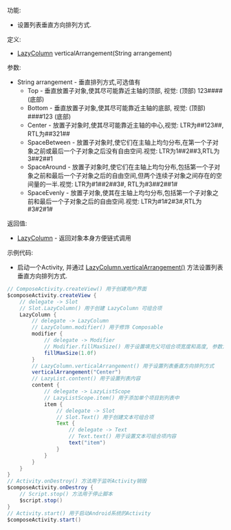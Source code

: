 功能:

+ 设置列表垂直方向排列方式.

定义:

+ [LazyColumn](/API/UI/Compose/Widget/LazyColumn/README.md) verticalArrangement(String arrangement)

参数:

+ String arrangement - 垂直排列方式,可选值有
    + Top - 垂直放置子对象,使其尽可能靠近主轴的顶部, 视觉: (顶部) 123#### (底部)
    + Bottom - 垂直放置子对象,使其尽可能靠近主轴的底部, 视觉: (顶部) ####123 (底部)
    + Center - 放置子对象时,使其尽可能靠近主轴的中心,视觉: LTR为##123##, RTL为##321##
    + SpaceBetween - 放置子对象时,使它们在主轴上均匀分布,在第一个子对象之前或最后一个子对象之后没有自由空间.视觉: LTR为1##2##3,RTL为3##2##1
    + SpaceAround - 放置子对象时,使它们在主轴上均匀分布,包括第一个子对象之前和最后一个子对象之后的自由空间,但两个连续子对象之间存在的空间量的一半.视觉:
      LTR为#1##2##3#, RTL为#3##2##1#
    + SpaceEvenly - 放置子对象,使其在主轴上均匀分布,包括第一个子对象之前和最后一个子对象之后的自由空间.视觉: LTR为#1#2#3#,RTL为#3#2#1#

返回值:

+ [LazyColumn](/API/UI/Compose/Widget/LazyColumn/README.md) - 返回对象本身方便链式调用

示例代码:

+ 启动一个Activity,
  并通过 [LazyColumn.verticalArrangement()](/API/UI/Compose/Widget/LazyColumn/README.md?id=verticalArrangement)
  方法设置列表垂直方向排列方式.

```groovy
// ComposeActivity.createView() 用于创建用户界面
$composeActivity.createView {
    // delegate -> Slot
    // Slot.LazyColumn() 用于创建 LazyColumn 可组合项
    LazyColumn {
        // delegate -> LazyColumn
        // LazyColumn.modifier() 用于修饰 Composable
        modifier {
            // delegate -> Modifier
            // Modifier.fillMaxSize() 用于设置填充父可组合项宽度和高度, 参数为填充父可组合项的比例, 取值区间为 0.0f-1.0f
            fillMaxSize(1.0f)
        }
        // LazyColumn.verticalArrangement() 用于设置列表垂直方向排列方式
        verticalArrangement("Center")
        // LazyList.content() 用于设置列表内容
        content {
            // delegate -> LazyListScope
            // LazyListScope.item() 用于添加单个项目到列表中
            item {
                // delegate -> Slot
                // Slot.Text() 用于创建文本可组合项
                Text {
                    // delegate -> Text
                    // Text.text() 用于设置文本可组合项内容
                    text("item")
                }
            }
        }
    }
}
// Activity.onDestroy() 方法用于监听Activity销毁
$composeActivity.onDestroy {
    // Script.stop() 方法用于停止脚本
    $script.stop()
}
// Activity.start() 用于启动Android系统的Activity
$composeActivity.start()
```